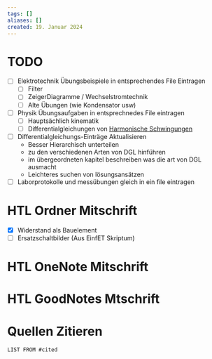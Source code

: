 ```yaml
---
tags: []
aliases: []
created: 19. Januar 2024
---
```


# TODO

- [ ] Elektrotechnik Übungsbeispiele in entsprechendes File Eintragen
	- [ ] Filter
	- [ ] ZeigerDiagramme / Wechselstromtechnik
	- [ ] Alte Übungen (wie Kondensator usw)
- [ ] Physik Übungsaufgaben in entsprechnedes File eintragen
	- [ ] Hauptsächlich kinematik
	- [ ] Differentialgleichungen von [Harmonische Schwingungen](Physik/harmonische%20Schwingungen.md)
- [ ] Differentialgleichungs-Einträge Aktualisieren
	- Besser Hierarchisch unterteilen
	- zu den verschiedenen Arten von DGL hinführen
	- im übergeordneten kapitel beschreiben was die art von DGL ausmacht
	- Leichteres suchen von lösungsansätzen
- [ ] Laborprotokolle und messübungen gleich in ein file eintragen

# HTL Ordner Mitschrift

- [x] Widerstand als Bauelement
- [ ] Ersatzschaltbilder (Aus EinfET Skriptum)

# HTL OneNote Mitschrift

# HTL GoodNotes Mtschrift

# Quellen Zitieren

```dataview
LIST FROM #cited
```